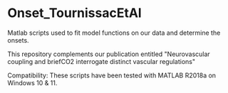 # Onset_TournissacEtAl
Matlab scripts used to fit model functions on our data and determine the onsets.

This repository complements our publication entitled "Neurovascular coupling and briefCO2 interrogate distinct vascular regulations"

Compatibility: These scripts have been tested with MATLAB R2018a on Windows 10 & 11.
